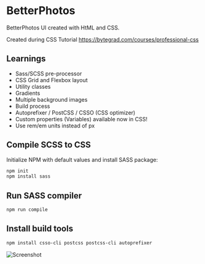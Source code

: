 # BetterPhotos

BetterPhotos UI created with HtML and CSS.

Created during CSS Tutorial
https://bytegrad.com/courses/professional-css

## Learnings

- Sass/SCSS pre-processor
- CSS Grid and Flexbox layout
- Utility classes
- Gradients
- Multiple background images
- Build process
- Autoprefixer / PostCSS / CSSO (CSS optimizer)
- Custom properties (Variables) available now in CSS!
- Use rem/em units instead of px

## Compile SCSS to CSS

Initialize NPM with default values and install SASS package:

```bash
npm init
npm install sass
```

## Run SASS compiler

```bash
npm run compile
```

## Install build tools

```bash
npm install csso-cli postcss postcss-cli autoprefixer
```

![Screenshot](screenshot.png)
